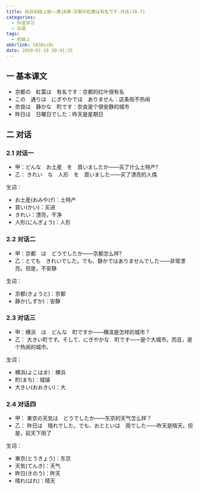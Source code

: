 ```yaml
---
title: 标日初级上册——第10课-京都の紅葉は有名です-对话(10.7)
categories:
  - 外语学习
  - 日语
tags:
  - 初级上
abbrlink: 5838cc8c
date: 2020-01-16 20:41:25
---
```

## 一 基本课文

* 京都の　紅葉は　有名です：京都的红叶很有名
* この　通りは　にぎやかでは　ありません：这条街不热闹
* 奈良は　静かな　町です：奈良是个很安静的城市
* 昨日は　日曜日でした：昨天是星期日

<!--more-->

## 二 对话

### 2.1 对话一

* 甲：どんな　お土産　を　買いましたか——买了什么土特产?
* 乙： きれい　な　人形　を　買いました——买了漂亮的人偶

生词：  

* お土産(おみやげ)：土特产
* 買い(かい)：买进
* きれい：漂亮，干净
* 人形(にんぎょう)：人形

### 2.2 对话二

* 甲：京都　は　どうでしたか——京都怎么样?
* 乙：とても　きれいでした。でも、静かではありませんでした——非常漂亮。但是，不安静

生词：  

* 京都(きょうと)：京都
* 静か(しずか)：安静

### 2.3 对话三

* 甲：横浜　は　どんな　町ですか——横滨是怎样的城市？
* 乙： 大きい町です。そして、にぎやかな　町です——是个大城市。而且，是个热闹的城市。

生词：  

* 横浜(よこはま)：横浜
* 町(まち)：城镇
* 大きい(おおきい)：大

### 2.4 对话四

* 甲： 東京の天気は　どうでしたか——东京的天气怎么样？
* 乙： 昨日は　晴れでした。でも、おとといは　雨でした——昨天是晴天。但是，前天下雨了

生词：  

* 東京(とうきょう)：东京
* 天気(てんき)：天气
* 昨日(きのう)：昨天
* 晴れ(はれ)：晴天

